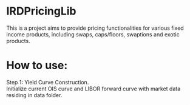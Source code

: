 # IRDPricingLib
This is a project aims to provide pricing functionalities for various fixed income products, including swaps, caps/floors, swaptions and exotic products.

# How to use:
Step 1: Yield Curve Construction. <br>
Initialize current OIS curve and LIBOR forward curve with market data residing in data folder.

